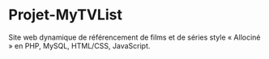 # Projet-MyTVList
Site web dynamique de référencement de films et de séries style « Allociné » en PHP, MySQL, HTML/CSS, JavaScript.
